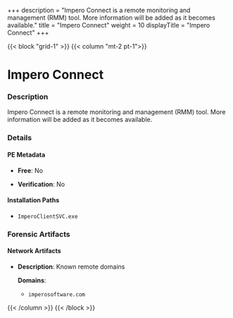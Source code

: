 +++
description = "Impero Connect is a remote monitoring and management (RMM) tool. More information will be added as it becomes available."
title = "Impero Connect"
weight = 10
displayTitle = "Impero Connect"
+++


{{< block "grid-1" >}}
{{< column "mt-2 pt-1">}}

# Impero Connect


### Description

Impero Connect is a remote monitoring and management (RMM) tool. More information will be added as it becomes available.




### Details


#### PE Metadata


- **Free**: No

- **Verification**: No




#### Installation Paths
- `ImperoClientSVC.exe`

### Forensic Artifacts




#### Network Artifacts

- **Description**: Known remote domains

  **Domains**:
    - `imperosoftware.com`








{{< /column >}}
{{< /block >}}
